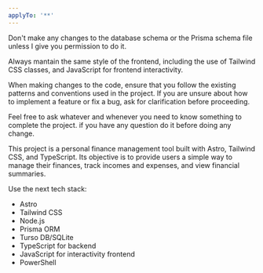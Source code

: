 ```yaml
---
applyTo: '**'
---
```

Don't make any changes to the database schema or the Prisma schema file unless I give you permission to do it.

Always mantain the same style of the frontend, including the use of Tailwind CSS classes, and JavaScript for frontend interactivity.

When making changes to the code, ensure that you follow the existing patterns and conventions used in the project. If you are unsure about how to implement a feature or fix a bug, ask for clarification before proceeding.

Feel free to ask whatever and whenever you need to know something to complete the project. if you have any question do it before doing any change.

This project is a personal finance management tool built with Astro, Tailwind CSS, and TypeScript. Its objective is to provide users a simple way to manage their finances, track incomes and expenses, and view financial summaries.

Use the next tech stack:
- Astro
- Tailwind CSS
- Node.js
- Prisma ORM
- Turso DB/SQLite
- TypeScript for backend
- JavaScript for interactivity frontend
- PowerShell